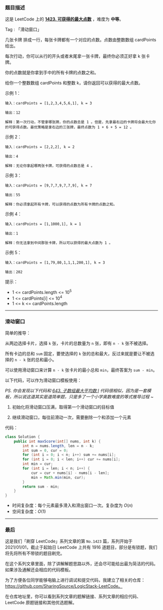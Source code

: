 ### 题目描述

这是 LeetCode 上的 **[1423. 可获得的最大点数](https://leetcode-cn.com/problems/maximum-points-you-can-obtain-from-cards/solution/jian-dan-de-hua-dong-chuang-kou-he-kuai-1go5h/)** ，难度为 **中等**。

Tag : 「滑动窗口」




几张卡牌 排成一行，每张卡牌都有一个对应的点数。点数由整数数组 cardPoints 给出。

每次行动，你可以从行的开头或者末尾拿一张卡牌，最终你必须正好拿 k 张卡牌。

你的点数就是你拿到手中的所有卡牌的点数之和。

给你一个整数数组 cardPoints 和整数 k，请你返回可以获得的最大点数。



示例 1：
```
输入：cardPoints = [1,2,3,4,5,6,1], k = 3

输出：12

解释：第一次行动，不管拿哪张牌，你的点数总是 1 。但是，先拿最右边的卡牌将会最大化你的可获得点数。最优策略是拿右边的三张牌，最终点数为 1 + 6 + 5 = 12 。
```
示例 2：
```
输入：cardPoints = [2,2,2], k = 2

输出：4

解释：无论你拿起哪两张卡牌，可获得的点数总是 4 。
```
示例 3：
```
输入：cardPoints = [9,7,7,9,7,7,9], k = 7

输出：55

解释：你必须拿起所有卡牌，可以获得的点数为所有卡牌的点数之和。
```
示例 4：
```
输入：cardPoints = [1,1000,1], k = 1

输出：1

解释：你无法拿到中间那张卡牌，所以可以获得的最大点数为 1 。 
```
示例 5：
```
输入：cardPoints = [1,79,80,1,1,1,200,1], k = 3

输出：202
```

提示：
* 1 <= cardPoints.length <= $10^5$
* 1 <= cardPoints[i] <= $10^4$
* 1 <= k <= cardPoints.length

---

### 滑动窗口

简单的推导：

从两边选择卡片，选择 `k` 张，卡片的总数量为 `n` 张，即有 `n - k` 张不被选择。

所有卡边的总和 `sum` 固定，要使选择的 `k` 张的总和最大，反过来就是要让不被选择的 `n - k` 张的总和最小。

可以使用滑动窗口来计算 `n - k` 张卡片的最小总和 `min`，最终答案为 `sum - min`。

以下代码，可以作为滑动窗口模板使用：

*PS. 你会发现以下代码和 [643. 子数组最大平均数 I](https://leetcode-cn.com/problems/maximum-average-subarray-i/solution/hua-dong-chuang-kou-luo-ti-han-mo-ban-by-buo3/) 代码很相似，因为是一套模板，所以说这道其实是道简单题，只是多了一个小学奥数难度的等式推导过程 ~*

1. 初始化将滑动窗口压满，取得第一个滑动窗口的目标值

2. 继续滑动窗口，每往前滑动一次，需要删除一个和添加一个元素

代码：
```Java []
class Solution {
    public int maxScore(int[] nums, int k) {
        int n = nums.length, len = n - k;
        int sum = 0, cur = 0;
        for (int i = 0; i < n; i++) sum += nums[i];
        for (int i = 0; i < len; i++) cur += nums[i]; 
        int min = cur;
        for (int i = len; i < n; i++) { 
            cur = cur + nums[i] - nums[i - len]; 
            min = Math.min(min, cur);
        }
        return sum - min;
    }
}
```
* 时间复杂度：每个元素最多滑入和滑出窗口一次。复杂度为 $O(n)$
* 空间复杂度：$O(1)$

---

### 最后

这是我们「刷穿 LeetCode」系列文章的第 `No.1423` 篇，系列开始于 2021/01/01，截止于起始日 LeetCode 上共有 1916 道题目，部分是有锁题，我们将先将所有不带锁的题目刷完。

在这个系列文章里面，除了讲解解题思路以外，还会尽可能给出最为简洁的代码。如果涉及通解还会相应的代码模板。

为了方便各位同学能够电脑上进行调试和提交代码，我建立了相关的仓库：https://github.com/SharingSource/LogicStack-LeetCode。

在仓库地址里，你可以看到系列文章的题解链接、系列文章的相应代码、LeetCode 原题链接和其他优选题解。

